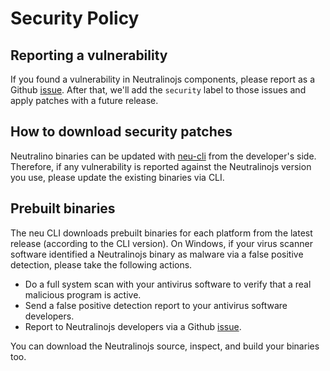 # Security Policy

## Reporting a vulnerability

If you found a vulnerability in Neutralinojs components, please report as a Github [issue](https://github.com/neutralinojs/neutralinojs/issues).
After that, we'll add the `security` label to those issues and apply patches with a future release.

## How to download security patches

Neutralino binaries can be updated with [neu-cli](https://neutralino.js.org/docs/cli/neu-cli) from the developer's side. 
Therefore, if any vulnerability is reported against the Neutralinojs version you use, please update the existing binaries via CLI.

## Prebuilt binaries

The neu CLI downloads prebuilt binaries for each platform from the latest release (according to the CLI version). On Windows, if your virus scanner software identified a Neutralinojs binary as malware via a false positive detection, please take the following actions.

- Do a full system scan with your antivirus software to verify that a real malicious program is active.
- Send a false positive detection report to your antivirus software developers.
- Report to Neutralinojs developers via a Github [issue](https://github.com/neutralinojs/neutralinojs/issues).

You can download the Neutralinojs source, inspect, and build your binaries too.
